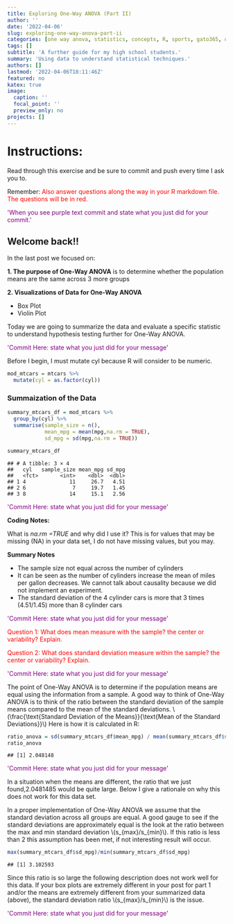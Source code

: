 ```yaml
---
title: Exploring One-Way ANOVA (Part II)
author: ''
date: '2022-04-06'
slug: exploring-one-way-anova-part-ii
categories: [one way anova, statistics, concepts, R, sports, gato365, datascience]
tags: []
subtitle: 'A further guide for my high school students.'
summary: 'Using data to understand statistical techniques.'
authors: []
lastmod: '2022-04-06T18:11:46Z'
featured: no
katex: true
image:
  caption: ''
  focal_point: ''
  preview_only: no
projects: []
---
```





# Instructions:
Read through this exercise and be sure to commit and push every time I ask you to. 

Remember:
<span style="color: red;"> Also answer questions along the way in your R markdown file. The questions will be in red.</span> 

<span style="color: purple;">'When you see purple text commit and state what you just did for your commit.'</span>

## Welcome back!!
In the last post we focused on:

**1. The purpose of One-Way ANOVA** is to determine whether the population means are the same across 3 more groups

**2. Visualizations of Data for One-Way ANOVA**
  
  - Box Plot
  - Violin Plot

Today we are going to summarize the data and evaluate a specific statistic to understand hypothesis testing further for One-Way ANOVA.

<span style="color: purple;">'Commit Here: state what you just did for your message'</span>



Before I begin, I must mutate cyl because R will consider to be numeric.



```r
mod_mtcars = mtcars %>% 
  mutate(cyl = as.factor(cyl))
```


### Summaization of the Data


```r
summary_mtcars_df = mod_mtcars %>% 
  group_by(cyl) %>% 
  summarise(sample_size = n(),
            mean_mpg = mean(mpg,na.rm = TRUE),
            sd_mpg = sd(mpg,na.rm = TRUE))

summary_mtcars_df
```

```
## # A tibble: 3 × 4
##   cyl   sample_size mean_mpg sd_mpg
##   <fct>       <int>    <dbl>  <dbl>
## 1 4              11     26.7   4.51
## 2 6               7     19.7   1.45
## 3 8              14     15.1   2.56
```

<span style="color: purple;">'Commit Here: state what you just did for your message'</span>


**Coding Notes:**

What is *na.rm =TRUE* and why did I use it? This is for values that may be missing (NA) in your data set, I do not have missing values, but you may.


**Summary Notes**

- The sample size not equal across the number of cylinders
- It can be seen as the number of cylinders increase the mean of miles per gallon decreases. We cannot talk about causality because we did not implement an experiment.
- The standard deviation of the 4 cylinder cars is more that 3 times (4.51/1.45) more than 8 cylinder cars

<span style="color: purple;">'Commit Here: state what you just did for your message'</span>


<span style="color: red;">Question 1: What does mean measure with the sample? the center or variability? Explain.</span>

<span style="color: red;">Question 2: What does standard deviation measure within the sample? the center or variability? Explain.</span>

<span style="color: purple;">'Commit Here: state what you just did for your message'</span>





The point of One-Way ANOVA is to determine if the population means are equal using
the information from a sample. A good way to think of One-Way ANOVA is to think of
the ratio between the standard deviation of the sample means compared to the mean 
of the standard deviations.
\\(\frac{\text{Standard Deviation of the Means}}{\text{Mean of the Standard Deviations}}\\)
Here is how it is calculated in R:

```r
ratio_anova = sd(summary_mtcars_df$mean_mpg) / mean(summary_mtcars_df$sd_mpg)
ratio_anova
```

```
## [1] 2.048148
```

<span style="color: purple;">'Commit Here: state what you just did for your message'</span>


In a situation when the means are different, the ratio that we just found,2.0481485 would be quite large. Below I give a rationale on why this does not work for this data set.


In a proper implementation of One-Way ANOVA we assume that the standard deviation across all groups are equal. A good gauge to see if the standard deviations are approximately equal is the look at the ratio between the max and min standard deviation \\(s_{max}/s_{min}\\). If this ratio is less than 2 this assumption has been met, if not interesting result will occur.


```r
max(summary_mtcars_df$sd_mpg)/min(summary_mtcars_df$sd_mpg)
```

```
## [1] 3.102593
```

Since this ratio is so large the following description does not work well for
this data. If your box plots are extremely different in your post for part 1 
and/or the means are extremely different from your summarized data (above),
the standard deviation ratio \\(s_{max}/s_{min}\\) is the issue.

<span style="color: purple;">'Commit Here: state what you just did for your message'</span>


